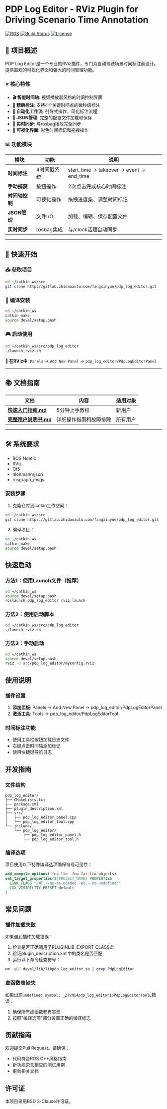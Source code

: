 # PDP Log Editor - RViz Plugin for Driving Scenario Time Annotation

[![ROS](https://img.shields.io/badge/ROS-Noetic-blue.svg)](http://wiki.ros.org/noetic)
[![Build Status](https://img.shields.io/badge/build-passing-brightgreen.svg)]()
[![License](https://img.shields.io/badge/license-MIT-green.svg)]()

## 🎯 项目概述

PDP Log Editor是一个专业的RViz插件，专门为自动驾驶场景时间标注而设计。提供直观的可视化界面和强大的时间管理功能。

### ⭐ 核心特性
- **🎬 智能时间轴**: 视频播放器风格的时间控制界面
- **🎯 精确标注**: 支持4个关键时间点的微秒级标注
- **🤖 自动化工作流**: 引导式操作，简化标注流程  
- **💾 JSON管理**: 完整的配置文件加载和保存
- **🔄 实时同步**: 与rosbag播放完全同步
- **🎨 可视化界面**: 彩色时间标记和拖拽操作

### 📊 功能模块
| 模块 | 功能 | 说明 |
|------|------|------|
| **时间标注** | 4时间戳系统 | start_time → takeover → event → end_time |
| **手动捕获** | 按钮操作 | 2次点击完成核心时间标注 |
| **时间轴控制** | 可视化操作 | 拖拽进度条、调整时间标记 |
| **JSON管理** | 文件I/O | 加载、编辑、保存配置文件 |
| **实时同步** | rosbag集成 | 与/clock话题自动同步 |

---

## 🚀 快速开始

### 📥 获取项目
```bash
cd ~/catkin_ws/src
git clone http://gitlab.zhidaoauto.com/fangxinyue/pdp_log_editor.git
```

### 🔨 编译安装
```bash
cd ~/catkin_ws
catkin_make
source devel/setup.bash
```

### 🎮 启动使用
```bash
cd ~/catkin_ws/src/pdp_log_editor
./launch_rviz.sh
```

**🎯 在RViz中**: `Panels` → `Add New Panel` → `pdp_log_editor/PdpLogEditorPanel`

---

## 📚 文档指南

| 文档 | 内容 | 适用对象 |
|------|------|----------|
| **[快速入门指南.md](快速入门指南.md)** | 5分钟上手教程 | 新用户 |
| **[完整用户说明书.md](完整用户说明书.md)** | 详细操作指南和故障排除 | 所有用户 |

---

## 🛠️ 系统要求
- ROS Noetic
- RViz
- Qt5
- nlohmann/json
- rosgraph_msgs

### 安装步骤
1. 克隆仓库到catkin工作空间：
```bash
cd ~/catkin_ws/src
git clone https://gitlab.zhidaoauto.com/fangxinyue/pdp_log_editor.git
```

2. 编译项目：
```bash
cd ~/catkin_ws
catkin_make
source devel/setup.bash
```

## 快速启动

### 方法1：使用Launch文件（推荐）
```bash
cd ~/catkin_ws
source devel/setup.bash
roslaunch pdp_log_editor rviz.launch
```

### 方法2：使用启动脚本
```bash
cd ~/catkin_ws/src/pdp_log_editor
./launch_rviz.sh
```

### 方法3：手动启动
```bash
cd ~/catkin_ws
source devel/setup.bash
rviz -d src/pdp_log_editor/myconfig.rviz
```

## 使用说明

### 插件设置
1. **添加面板**: Panels → Add New Panel → pdp_log_editor/PdpLogEditorPanel
2. **激活工具**: Tools → pdp_log_editor/PdpLogEditorTool

### 时间标注功能
- 使用工具栏按钮加载日志文件
- 右键点击时间轴添加标记
- 使用快捷键导航日志

## 开发指南

### 文件结构
```
pdp_log_editor/
├── CMakeLists.txt
├── package.xml
├── plugin_description.xml
├── src/
│   ├── pdp_log_editor_panel.cpp
│   └── pdp_log_editor_tool.cpp
└── include/
    └── pdp_log_editor/
        ├── pdp_log_editor_panel.h
        └── pdp_log_editor_tool.h
```

### 编译选项
项目使用以下特殊编译选项确保符号可见性：
```cmake
add_compile_options(-fno-lto -fno-fat-lto-objects)
set_target_properties(${PROJECT_NAME} PROPERTIES
  LINK_FLAGS "-Wl,--no-as-needed -Wl,--no-undefined"
  CXX_VISIBILITY_PRESET default
)
```

## 常见问题

### 插件加载失败
如果遇到插件加载错误：
1. 检查是否正确调用了PLUGINLIB_EXPORT_CLASS宏
2. 验证plugin_description.xml中的类名是否匹配
3. 运行以下命令检查符号：
```bash
nm -gDC devel/lib/libpdp_log_editor.so | grep PdpLogEditor
```

### 虚函数表缺失
如果出现`undefined symbol: _ZTVN14pdp_log_editor16PdpLogEditorToolE`错误：
1. 确保所有虚函数都有实现
2. 按照"编译选项"部分设置正确的编译标志

## 贡献指南
欢迎提交Pull Request。请确保：
- 代码符合ROS C++风格指南
- 新功能包含相应的测试用例
- 更新相关文档

## 许可证
本项目采用BSD 3-Clause许可证。